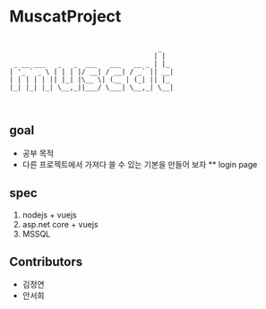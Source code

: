 # MuscatProject

```

                                     _   
                                    | |  
 _ __ ___   _   _  ___   ___   __ _ | |_ 
| '_ ` _ \ | | | |/ __| / __| / _` || __|
| | | | | || |_| |\__ \| (__ | (_| || |_ 
|_| |_| |_| \__,_||___/ \___| \__,_| \__|
                                         
                                         
```
                                         
                                         
## goal

* 공부 목적 
* 다른 프로젝트에서 가져다 쓸 수 있는 기본을 만들어 보자
** login page

## spec

1. nodejs + vuejs
2. asp.net core + vuejs
3. MSSQL

## Contributors

+ 김정연
+ 안서희 

